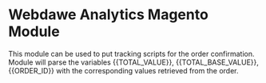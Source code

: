 # Webdawe Analytics Magento Module
This module can be used to put tracking scripts for the order confirmation.
Module will parse the variables {{TOTAL_VALUE}}, {{TOTAL_BASE_VALUE}}, {{ORDER_ID}} with the corresponding values retrieved from the order.
